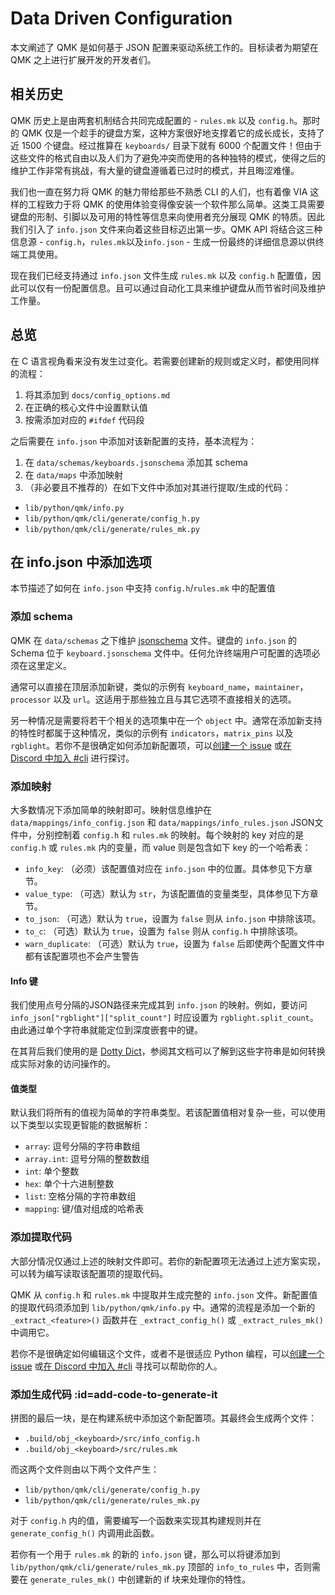 # Data Driven Configuration

<!---
  original document: 0.16.0:docs/data_driven_config.md
  git diff 0.16.0 HEAD -- docs/data_driven_config.md | cat
-->

本文阐述了 QMK 是如何基于 JSON 配置来驱动系统工作的。目标读者为期望在 QMK 之上进行扩展开发的开发者们。

## 相关历史

QMK 历史上是由两套机制结合共同完成配置的 - `rules.mk` 以及 `config.h`。那时的 QMK 仅是一个趁手的键盘方案，这种方案很好地支撑着它的成长成长，支持了近 1500 个键盘。经过推算在 `keyboards/` 目录下就有 6000 个配置文件！但由于这些文件的格式自由以及人们为了避免冲突而使用的各种独特的模式，使得之后的维护工作非常有挑战，有大量的键盘遵循着已过时的模式，并且晦涩难懂。

我们也一直在努力将 QMK 的魅力带给那些不熟悉 CLI 的人们，也有着像 VIA 这样的工程致力于将 QMK 的使用体验变得像安装一个软件那么简单。这类工具需要键盘的形制、引脚以及可用的特性等信息来向使用者充分展现 QMK 的特质。因此我们引入了 `info.json` 文件来向着这些目标迈出第一步。QMK API 将结合这三种信息源 - `config.h`，`rules.mk`以及`info.json` - 生成一份最终的详细信息源以供终端工具使用。

现在我们已经支持通过 `info.json` 文件生成 `rules.mk` 以及 `config.h` 配置值，因此可以仅有一份配置信息。且可以通过自动化工具来维护键盘从而节省时间及维护工作量。

## 总览

在 C 语言视角看来没有发生过变化。若需要创建新的规则或定义时，都使用同样的流程：

1. 将其添加到 `docs/config_options.md`
1. 在正确的核心文件中设置默认值
1. 按需添加对应的 `#ifdef` 代码段

之后需要在 `info.json` 中添加对该新配置的支持，基本流程为：

1. 在 `data/schemas/keyboards.jsonschema` 添加其 schema
1. 在 `data/maps` 中添加映射
1. （非必要且不推荐的）在如下文件中添加对其进行提取/生成的代码：
  * `lib/python/qmk/info.py`
  * `lib/python/qmk/cli/generate/config_h.py`
  * `lib/python/qmk/cli/generate/rules_mk.py`

## 在 info.json 中添加选项

本节描述了如何在 `info.json` 中支持 `config.h`/`rules.mk` 中的配置值

### 添加 schema

QMK 在 `data/schemas` 之下维护 [jsonschema](https://json-schema.org/) 文件。键盘的 `info.json` 的 Schema 位于 `keyboard.jsonschema` 文件中。任何允许终端用户可配置的选项必须在这里定义。

通常可以直接在顶层添加新键，类似的示例有 `keyboard_name`，`maintainer`，`processor` 以及 `url`。这适用于那些独立且与其它选项不直接相关的选项。

另一种情况是需要将若干个相关的选项集中在一个 `object` 中。通常在添加新支持的特性时都属于这种情况，类似的示例有 `indicators`，`matrix_pins` 以及 `rgblight`。若你不是很确定如何添加新配置项，可以[创建一个 issue](https://github.com/qmk/qmk_firmware/issues/new?assignees=&labels=cli%2C+python&template=other_issues.md&title=) 或[在 Discord 中加入 #cli](https://discord.gg/heQPAgy) 进行探讨。

### 添加映射

大多数情况下添加简单的映射即可。映射信息维护在 `data/mappings/info_config.json` 和 `data/mappings/info_rules.json` JSON文件中，分别控制着 `config.h` 和 `rules.mk` 的映射。每个映射的 key 对应的是 `config.h` 或 `rules.mk` 内的变量，而 value 则是包含如下 key 的一个哈希表：

* `info_key`: （必须）该配置值对应在 `info.json` 中的位置。具体参见下方章节。
* `value_type`: （可选）默认为 `str`，为该配置值的变量类型，具体参见下方章节。
* `to_json`: （可选）默认为 `true`，设置为 `false` 则从 `info.json` 中排除该项。
* `to_c`: （可选）默认为 `true`，设置为 `false` 则从 `config.h` 中排除该项。
* `warn_duplicate`: （可选）默认为 `true`，设置为 `false` 后即使两个配置文件中都有该配置项也不会产生警告

#### Info 键

我们使用点号分隔的JSON路径来完成其到 `info.json` 的映射。例如，要访问 `info_json["rgblight"]["split_count"]` 时应设置为 `rgblight.split_count`。由此通过单个字符串就能定位到深度嵌套中的键。

在其背后我们使用的是 [Dotty Dict](https://dotty-dict.readthedocs.io/en/latest/)，参阅其文档可以了解到这些字符串是如何转换成实际对象的访问操作的。

#### 值类型

默认我们将所有的值视为简单的字符串类型。若该配置值相对复杂一些，可以使用以下类型以实现更智能的数据解析：

* `array`: 逗号分隔的字符串数组
* `array.int`: 逗号分隔的整数数组
* `int`: 单个整数
* `hex`: 单个十六进制整数
* `list`: 空格分隔的字符串数组
* `mapping`: 键/值对组成的哈希表

### 添加提取代码

大部分情况仅通过上述的映射文件即可。若你的新配置项无法通过上述方案实现，可以转为编写读取该配置项的提取代码。

QMK 从 `config.h` 和 `rules.mk` 中提取并生成完整的 `info.json` 文件。新配置值的提取代码须添加到 `lib/python/qmk/info.py` 中。通常的流程是添加一个新的 `_extract_<feature>()` 函数并在 `_extract_config_h()` 或 `_extract_rules_mk()` 中调用它。

若你不是很确定如何编辑这个文件，或者不是很适应 Python 编程，可以[创建一个 issue](https://github.com/qmk/qmk_firmware/issues/new?assignees=&labels=cli%2C+python&template=other_issues.md&title=) 或[在 Discord 中加入 #cli](https://discord.gg/heQPAgy) 寻找可以帮助你的人。

### 添加生成代码 :id=add-code-to-generate-it

拼图的最后一块，是在构建系统中添加这个新配置项。其最终会生成两个文件：

* `.build/obj_<keyboard>/src/info_config.h`
* `.build/obj_<keyboard>/src/rules.mk`

而这两个文件则由以下两个文件产生：

* `lib/python/qmk/cli/generate/config_h.py`
* `lib/python/qmk/cli/generate/rules_mk.py`

对于 `config.h` 内的值，需要编写一个函数来实现其构建规则并在 `generate_config_h()` 内调用此函数。

若你有一个用于 `rules.mk` 的新的 `info.json` 键，那么可以将键添加到 `lib/python/qmk/cli/generate/rules_mk.py` 顶部的 `info_to_rules` 中，否则需要在 `generate_rules_mk()` 中创建新的 if 块来处理你的特性。
